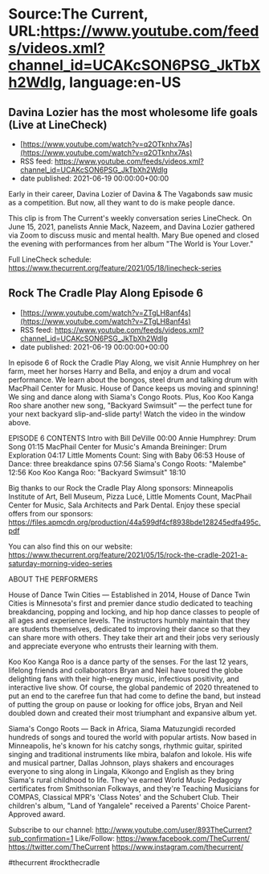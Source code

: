 # Source:The Current, URL:https://www.youtube.com/feeds/videos.xml?channel_id=UCAKcSON6PSG_JkTbXh2WdIg, language:en-US

## Davina Lozier has the most wholesome life goals (Live at LineCheck)
 - [https://www.youtube.com/watch?v=q2OTknhx7As](https://www.youtube.com/watch?v=q2OTknhx7As)
 - RSS feed: https://www.youtube.com/feeds/videos.xml?channel_id=UCAKcSON6PSG_JkTbXh2WdIg
 - date published: 2021-06-19 00:00:00+00:00

Early in their career, Davina Lozier of Davina & The Vagabonds saw music as a competition. But now, all they want to do is make people dance.

This clip is from The Current's weekly conversation series LineCheck. On June 15, 2021, panelists Annie Mack, Nazeem, and Davina Lozier gathered via Zoom to discuss music and mental health. Mary Bue opened and closed the evening with performances from her album "The World is Your Lover."

Full LineCheck schedule: https://www.thecurrent.org/feature/2021/05/18/linecheck-series

## Rock The Cradle Play Along Episode 6
 - [https://www.youtube.com/watch?v=ZTgLH8anf4s](https://www.youtube.com/watch?v=ZTgLH8anf4s)
 - RSS feed: https://www.youtube.com/feeds/videos.xml?channel_id=UCAKcSON6PSG_JkTbXh2WdIg
 - date published: 2021-06-19 00:00:00+00:00

In episode 6 of Rock the Cradle Play Along, we visit Annie Humphrey on her farm, meet her horses Harry and Bella, and enjoy a drum and vocal performance. We learn about the bongos, steel drum and talking drum with MacPhail Center for Music. House of Dance keeps us moving and spinning! We sing and dance along with Siama's Congo Roots. Plus, Koo Koo Kanga Roo share another new song, "Backyard Swimsuit" — the perfect tune for your next backyard slip-and-slide party! Watch the video in the window above.

EPISODE 6 CONTENTS
Intro with Bill DeVille 00:00
Annie Humphrey: Drum Song 01:15
MacPhail Center for Music's Amanda Breininger: Drum Exploration 04:17
Little Moments Count: Sing with Baby 06:53
House of Dance: three breakdance spins 07:56
Siama's Congo Roots: "Malembe" 12:56
Koo Koo Kanga Roo: "Backyard Swimsuit" 18:10

Big thanks to our Rock the Cradle Play Along sponsors: Minneapolis Institute of Art, Bell Museum, Pizza Lucé, Little Moments Count, MacPhail Center for Music, Sala Architects and Park Dental. Enjoy these special offers from our sponsors: https://files.apmcdn.org/production/44a599df4cf8938bde128245edfa495c.pdf

You can also find this on our website: https://www.thecurrent.org/feature/2021/05/15/rock-the-cradle-2021-a-saturday-morning-video-series

ABOUT THE PERFORMERS

House of Dance Twin Cities — Established in 2014, House of Dance Twin Cities is Minnesota's first and premier dance studio dedicated to teaching breakdancing, popping and locking, and hip hop dance classes to people of all ages and experience levels. The instructors humbly maintain that they are students themselves, dedicated to improving their dance so that they can share more with others. They take their art and their jobs very seriously and appreciate everyone who entrusts their learning with them.

Koo Koo Kanga Roo is a dance party of the senses. For the last 12 years, lifelong friends and collaborators Bryan and Neil have toured the globe delighting fans with their high-energy music, infectious positivity, and interactive live show. Of course, the global pandemic of 2020 threatened to put an end to the carefree fun that had come to define the band, but instead of putting the group on pause or looking for office jobs, Bryan and Neil doubled down and created their most triumphant and expansive album yet.

Siama's Congo Roots — Back in Africa, Siama Matuzungidi recorded hundreds of songs and toured the world with popular artists. Now based in Minneapolis, he's known for his catchy songs, rhythmic guitar, spirited singing and traditional instruments like mbira, balafon and lokole. His wife and musical partner, Dallas Johnson, plays shakers and encourages everyone to sing along in Lingala, Kikongo and English as they bring Siama's rural childhood to life. They've earned World Music Pedagogy certificates from Smithsonian Folkways, and they're Teaching Musicians for COMPAS, Classical MPR's 'Class Notes' and the Schubert Club. Their children's album, "Land of Yangalele" received a Parents' Choice Parent-Approved award.

Subscribe to our channel:
http://www.youtube.com/user/893TheCurrent?sub_confirmation=1
Like/Follow:
https://www.facebook.com/TheCurrent/
https://twitter.com/TheCurrent
https://www.instagram.com/thecurrent/

#thecurrent #rockthecradle

